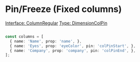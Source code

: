 # Pin/Freeze (Fixed columns)

[<Badge type="tip">Interface: ColumnRegular</Badge>](../types/Interface.ColumnRegular) [<Badge type="tip">Type: DimensionColPin</Badge>](../types/TypeAlias.DimensionColPin)


<!--@include: ../parts/column.pin.md-->

``` ts

const columns = [
  { name: 'Name', prop: 'name', },
  { name: 'Eyes', prop: 'eyeColor', pin: 'colPinStart', },
  { name: 'Company', prop: 'company', pin: 'colPinEnd', },
];

```